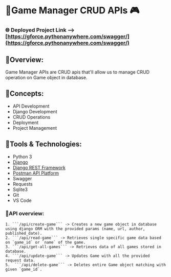 # 🔹Game Manager CRUD APIs 🎮
### 🌐 Deployed Project Link --> [https://gforce.pythonanywhere.com/swagger/](https://gforce.pythonanywhere.com/swagger/)

## 🔸Overview:
Game Manager APIs are CRUD apis that'll allow us to manage CRUD operation on Game object in database.

## 🔸**Concepts:**
- API Development
- Django Development
- CRUD Operations
- Deployment
- Project Management

## 🔸**Tools & Technologies:**
- Python 3
- [Django](https://www.djangoproject.com/start/)
- [Django REST Framework](https://www.django-rest-framework.org/)
- [Postman API Platform](https://learning.postman.com/docs/getting-started/introduction/)
- Swagger
- Requests
- Sqlite3
- Git 
- VS Code

### 🔸**API overview:**
```
1. ```/api/create-game``` -> Creates a new game object in database using django ORM with the provided params (name, url, author, published_date). 
2. ```/api/read-game``` -> Retrieves single specific game data based on `game_id` or `name` of the game.
3. ```/api/get-all-games``` -> Retrieves data of all games stored in database.
4. ```/api/update-game``` -> Updates Game with all the provided request data.
5.  ```/api/delete-game``` -> Deletes entire Game object matching with given `game_id`.
```
